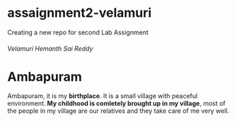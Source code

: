 # assaignment2-velamuri
Creating a new repo for second Lab Assignment
<h6> Velamuri Hemanth Sai Reddy </h6>
<h1> Ambapuram </h1>
<p>
 Ambapuram, it is my <b>birthplace</b>. It is a small village with peaceful environment.<b> My childhood is comletely brought up in my village</b>, most of the people in my village are our relatives and they take care of me very well.
<p>